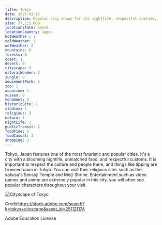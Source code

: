 ```yaml
---
title: Tokyo
date: 2025-02-12
description: Popular city known for its nightlife, respectful customs, and its culture.
size: 37,115,000
locationState: Kantō
locationCountry: Japan
hotWeather : 1
coldWeather: 1
wetWeather: 2
mountains: 0
forests: 0
coast: 1
desert: 0
cityscape: 3
naturalWonder: 2
jungle: 0
amusementPark: 3
zoo: 1
aquarium: 1
museum: 0
monument: 3
historicSite: 2
stadium: 1
religious: 3
nature: 1
nightLife: 3
publicTransit: 2
foodFine: 2
foodCasual: 3 
shopping: 3
---
```


Tokyo, Japan features one of the most futuristic and popular cities. It's a city with a blooming nightlife, unmatched food, and respectful customs. It is important to respect the culture and people there, and things like tipping are frowned upon in Tokyo. You can visit their religious sites such as the sakusa's Sensoji Temple and Meiji Shrine. Entertainment such as video games and anime are extremely popular in this city, you will often see popular characters throughout your visit.

![Cityscape of Tokyo](Tokyo.jpeg "Tokyo, Japan")

Credit:https://stock.adobe.com/search?k=tokyo+cityscape&asset_id=251121174

Adobe Education License
